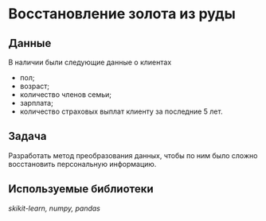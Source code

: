 # Восстановление золота из руды

## Данные

В наличии были следующие данные о клиентах
- пол;
- возраст;
- количество членов семьи;
- зарплата;
- количество страховых выплат клиенту за последние 5 лет.

## Задача

Разработать метод преобразования данных, чтобы по ним было сложно восстановить персональную информацию.

## Используемые библиотеки
*skikit-learn, numpy, pandas*
